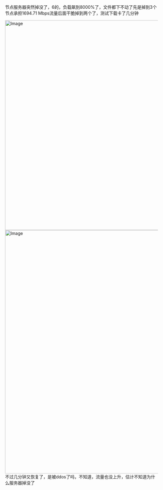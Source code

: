 节点服务器突然掉没了，6的，负载飙到8000%了，文件都下不动了先是掉到3个节点承担1694.71 Mbps流量后面干脆掉到两个了，测试下载卡了几分钟

<img width="1174" height="692" alt="Image" src="https://github.com/user-attachments/assets/4f9079e0-f225-4850-970f-f978cfe8fef0" />

<img width="1387" height="803" alt="Image" src="https://github.com/user-attachments/assets/25b14712-911e-42d3-b82c-f4cfd3ef3bb6" />
不过几分钟又恢复了，是被ddos了吗，不知道，流量也没上升，估计不知道为什么服务器掉没了
